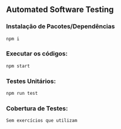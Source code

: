 ## Automated Software Testing

### Instalação de Pacotes/Dependências

```bash
npm i
```

### Executar os códigos:

```bash
npm start
```

### Testes Unitários:
```bash
npm run test
```

### Cobertura de Testes:
```bash
Sem exercícios que utilizam 
```
